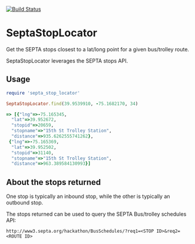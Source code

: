 [![Build Status](https://travis-ci.org/mdb/septa_stop_locator.svg?branch=master)](https://travis-ci.org/mdb/septa_stop_locator)

# SeptaStopLocator

Get the SEPTA stops closest to a lat/long point for a given bus/trolley route.

SeptaStopLocator leverages the SEPTA stops API.

## Usage

``` ruby
require 'septa_stop_locator'

SeptaStopLocator.find(39.9539910, -75.1682170, 34)

=> [{"lng"=>-75.165345,
  "lat"=>39.952672,
  "stopid"=>20659,
  "stopname"=>"15th St Trolley Station",
  "distance"=>935.6262555741262},
 {"lng"=>-75.165369,
  "lat"=>39.952502,
  "stopid"=>31140,
  "stopname"=>"15th St Trolley Station",
  "distance"=>963.389584130993}]
```

## About the stops returned

One stop is typically an inbound stop, while the other is typically an outbound stop.

The stops returned can be used to query the SEPTA Bus/trolley schedules API:

```
http://www3.septa.org/hackathon/BusSchedules/?req1=<STOP ID>&req2=<ROUTE ID>
```
